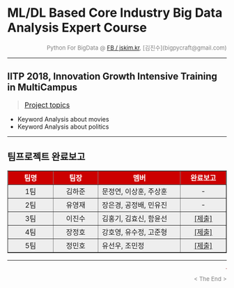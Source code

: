 
# ML/DL Based Core Industry Big Data Analysis Expert Course

<div align='right'><font size=2 color='gray'>Python For BigData @ <font color='blue'><a href='https://www.facebook.com/jskim.kr'>FB / jskim.kr</a></font>, [김진수](bigpycraft@gmail.com)</font></div>
<hr>

## IITP 2018, Innovation Growth Intensive Training in MultiCampus
>  <font size=3><a href="https://htmlpreview.github.io/?https://github.com/bigpycraft/iitp18-multicampus/blob/master/test-py11/Project_Topics.html ">Project topics</a></font>
- Keyword Analysis about movies
- Keyword Analysis about politics



<hr>

## 팀프로젝트 완료보고

<table border=1 bgcolor="#EEEEEE">
	<tr bgcolor="#CC0000">
		<td width="100"><div align="center"><font color="#FFFFFF"><b>팀명    </b></font></div></td>
		<td width="100"><div align="center"><font color="#FFFFFF"><b>팀장    </b></font></div></td>
		<td width="200"><div align="center"><font color="#FFFFFF"><b>멤버    </b></font></div></td>
		<td width="100"><div align="center"><font color="#FFFFFF"><b>완료보고</b></font></div></td>
	</tr>
	<tr>
		<td><div align="center">1팀</div></td>
		<td><div align="center">김하준</div></td>
		<td><div align="left">문정연, 이상훈, 주상훈</div></td>
		<td><div align="center">-</div></td>
	</tr>
	<tr>
		<td><div align="center">2팀</div></td>
		<td><div align="center">유영재</div></td>
		<td><div align="left">장은경, 공정배, 민유진</div></td>
		<td><div align="center">-</div></td>
	</tr>
	<tr>
		<td><div align="center">3팀</div></td>
		<td><div align="center">이진수</div></td>
		<td><div align="left">김홍기, 김효신, 함윤선</div></td>
		<td><div align="center"><a href="report/IITP18_혁신성장과정_3팀.pdf">[제출]</a></div></td>
	</tr>
	<tr>
		<td><div align="center">4팀</div></td>
		<td><div align="center">장정호</div></td>
		<td><div align="left">강호영, 유수정, 고준형</div></td>
		<td><div align="center"><a href="report/IITP18_혁신성장과정_4팀.pdf">[제출]</a></div></div></td>
	</tr>
	<tr>
		<td><div align="center">5팀</div></td>
		<td><div align="center">정민호</div></td>
		<td><div align="left">유선우, 조민정</div></td>
		<td><div align="center"><a href="report/IITP18_혁신성장과정_5팀.pdf">[제출]</a></div></div></td>
	</tr>
</table>

<hr>
<marquee><font size=3 color='brown'>The BigpyCraft find the information to design valuable society with Technology & Craft.</font></marquee>
<div align='right'><font size=2 color='gray'> &lt; The End &gt; </font></div>

